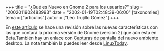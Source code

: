 +++
title = "¿Qué es Nuevo en Gnome 2 para los usuarios?"
slug = "2002011902483993"
date = "2002-01-19T02:48:39-06:00"
[taxonomies]
tema = ["articulos"]
autor = ["Leo Trujillo Gómez"]
+++

En [este artículo](http://www106.pair.com/rhp/gnome-2-new.html) se hace
una revisión sobre las nuevas características con las que contará la
próxima versión de Gnome (versión 2) que aún esta en Beta.También hay un
enlace con [Capturas de pantalla](http://developer.gnome.org/dotplan/)
del nuevo ambiente desktop. La nota también la puedes leer desde
[LinuxToday](http://www.linuxtoday.com/news_story.php3?ltsn=2002-01-18-012-20-NW-GN).

